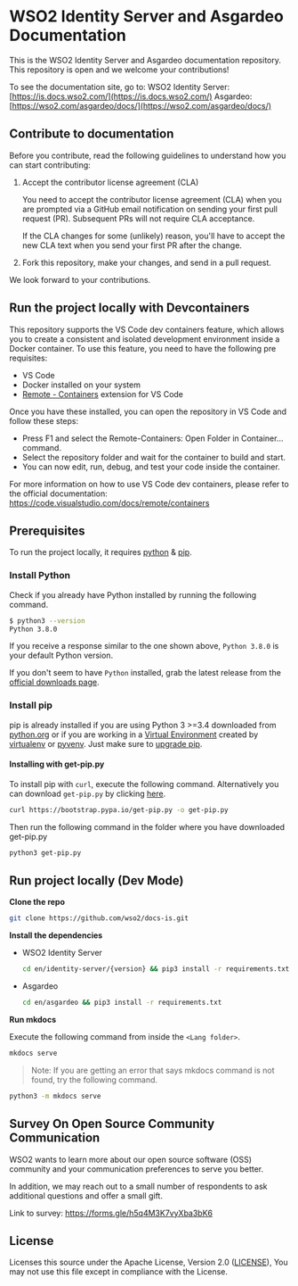 # WSO2 Identity Server and Asgardeo Documentation

This is the WSO2 Identity Server and Asgardeo documentation repository. This repository is open and we welcome your contributions!

To see the documentation site, go to:
WSO2 Identity Server: [https://is.docs.wso2.com/](https://is.docs.wso2.com/)
Asgardeo: [https://wso2.com/asgardeo/docs/](https://wso2.com/asgardeo/docs/)

## Contribute to documentation

Before you contribute, read the following guidelines to understand how you can start contributing:

1. Accept the contributor license agreement (CLA)

    You need to accept the contributor license agreement (CLA) when you are prompted via a GitHub email notification on sending your first pull request (PR). Subsequent PRs will not require CLA acceptance.

    If the CLA changes for some (unlikely) reason, you'll have to accept the new CLA text when you send your first PR after the change.

2. Fork this repository, make your changes, and send in a pull request.

We look forward to your contributions.

## Run the project locally with Devcontainers

This repository supports the VS Code dev containers feature, which allows you to create a consistent and isolated development environment inside a Docker container. To use this feature, you need to have the following pre requisites:

- VS Code
- Docker installed on your system
- [Remote - Containers](https://marketplace.visualstudio.com/items?itemName=ms-vscode-remote.remote-containers) extension for VS Code

Once you have these installed, you can open the repository in VS Code and follow these steps:

- Press F1 and select the Remote-Containers: Open Folder in Container... command.
- Select the repository folder and wait for the container to build and start.
- You can now edit, run, debug, and test your code inside the container.

For more information on how to use VS Code dev containers, please refer to the official documentation: https://code.visualstudio.com/docs/remote/containers

## Prerequisites

To run the project locally, it requires [python](https://www.python.org/downloads/) & [pip](https://pypi.org/project/pip/).

### Install Python

Check if you already have Python installed by running the following command.

```bash
$ python3 --version
Python 3.8.0
```

If you receive a response similar to the one shown above, `Python 3.8.0` is your default Python version.

If you don't seem to have `Python` installed, grab the latest release from the [official downloads page](https://www.python.org/downloads/).

### Install pip

pip is already installed if you are using Python 3 >=3.4 downloaded from [python.org][python-org] or if you are working in a [Virtual Environment][virtual-env-guide] created by [virtualenv][virtualenv] or [pyvenv][pyenv]. Just make sure to [upgrade pip][pip-upgrade-guide].

[python-org]: https://www.python.org
[virtual-env-guide]: https://packaging.python.org/tutorials/installing-packages/#creating-and-using-virtual-environments
[virtualenv]: https://packaging.python.org/key_projects/#virtualenv
[pyenv]: https://packaging.python.org/key_projects/#venv
[pip-upgrade-guide]: https://pip.pypa.io/en/stable/installing/#upgrading-pip


#### Installing with get-pip.py

To install pip with `curl`, execute the following command. Alternatively you can download `get-pip.py` by clicking [here](https://bootstrap.pypa.io/get-pip.py).

```bash
curl https://bootstrap.pypa.io/get-pip.py -o get-pip.py
```

Then run the following command in the folder where you have downloaded get-pip.py

```bash
python3 get-pip.py
```

## Run project locally (Dev Mode)

**Clone the repo**

```bash
git clone https://github.com/wso2/docs-is.git
```

**Install the dependencies**

- WSO2 Identity Server

    ```bash
    cd en/identity-server/{version} && pip3 install -r requirements.txt
    ```

- Asgardeo

    ```bash
    cd en/asgardeo && pip3 install -r requirements.txt
    ```

**Run mkdocs**

Execute the following command from inside the `<Lang folder>`.

```bash
mkdocs serve
```

> Note:
If you are getting an error that says mkdocs command is not found, try the following command.

```bash
python3 -m mkdocs serve
```

## Survey On Open Source Community Communication

WSO2 wants to learn more about our open source software (OSS) community and your communication preferences to serve you better.

In addition, we may reach out to a small number of respondents to ask additional questions and offer a small gift.

Link to survey: https://forms.gle/h5q4M3K7vyXba3bK6

## License

Licenses this source under the Apache License, Version 2.0 ([LICENSE](LICENSE)), You may not use this file except in compliance with the License.
